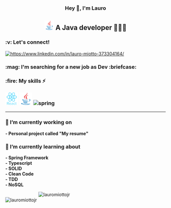 <h3 align="center">Hey 👋, I'm Lauro</h3>
<h2 align="center">
      <img src="https://raw.githubusercontent.com/devicons/devicon/master/icons/java/java-original.svg" alt="java" width="30" height="30"/>
  A Java developer 👨🏽‍💻</h2> 

<h3 align="left">:v: Let's connect!</h3>
<p align="left">
 <a href="https://linkedin.com/in/lauro-miotto-373304164/" target="blank"><img align="center" src="https://cdn.jsdelivr.net/npm/simple-icons@v3/icons/linkedin.svg" alt="https://www.linkedin.com/in/lauro-miotto-373304164/" height="30" width="40" /></a>
</p>
<h3 align="left">:mag: I'm searching for a new job as Dev :briefcase:</h3>

<h3>:fire: My skills ⚡</br></br>
<img src="https://raw.githubusercontent.com/devicons/devicon/master/icons/react/react-original-wordmark.svg" alt="react" width="40 height="40"/>
<img src="https://raw.githubusercontent.com/devicons/devicon/master/icons/java/java-original.svg" alt="java" width="40 height="40/>
<img src="https://www.vectorlogo.zone/logos/springio/springio-icon.svg" alt="spring" width="40 height="40/></h3>
<hr/>
                                                                                                       
<h3>🔭 I’m currently working on</h3>                                                                                                       
 <p><b>- Personal project called "My resume"</b></p>
                                                                                                       
<h3>🌱 I’m currently learning about</h3>
<p><b>
- Spring Framework<br/>                                                                                                      
- Typescript<br/>
- SOLID<br/>
- Clean Code<br/>
- TDD<br/>
- NoSQL<br/>
</b></p>
                                                                                                      
<p><img align="right" src="https://github-readme-stats.vercel.app/api/top-langs?username=lauromiottojr&show_icons=true&theme=dark&layout=compact" alt="lauromiottojr" width="400"/></p>
<p>&nbsp;<img align="left" src="https://github-readme-stats.vercel.app/api?username=lauromiottojr&show_icons=true&theme=dark" alt="lauromiottojr" width="400"/></p>
